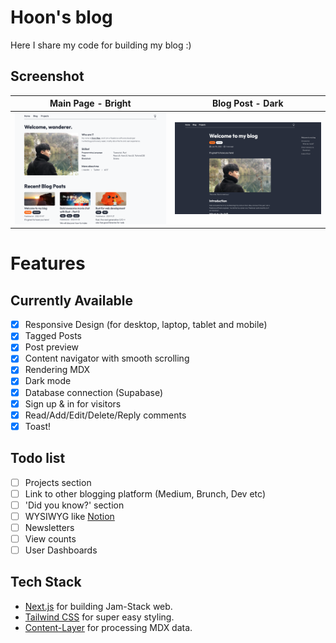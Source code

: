 # Hoon's blog
Here I share my code for building my blog :)

## Screenshot
| Main Page - Bright | Blog Post - Dark |
|--------------------|------------------|
| ![mainpage](./public/static/images/readme/main_page.png) | ![mainpage](./public/static/images/readme/dark_mode.png) |

# Features 
## Currently Available
- [x] Responsive Design (for desktop, laptop, tablet and mobile)
- [x] Tagged Posts
- [x] Post preview
- [x] Content navigator with smooth scrolling
- [x] Rendering MDX
- [x] Dark mode
- [x] Database connection (Supabase)
- [x] Sign up & in for visitors
- [x] Read/Add/Edit/Delete/Reply comments
- [x] Toast!
## Todo list
- [ ] Projects section
- [ ] Link to other blogging platform (Medium, Brunch, Dev etc)
- [ ] 'Did you know?' section
- [ ] WYSIWYG like [Notion](https://notion.so)
- [ ] Newsletters
- [ ] View counts
- [ ] User Dashboards

## Tech Stack
- [Next.js](https://github.com/vercel/next.js/) for building Jam-Stack web.
- [Tailwind CSS](https://github.com/tailwindlabs/tailwindcss) for super easy styling.
- [Content-Layer](https://github.com/contentlayerdev/contentlayer) for processing MDX data.
